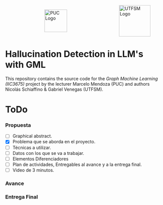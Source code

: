 <div style="display: flex; justify-content: space-around; align-items: center; width: 100%;">
  <img src="https://upload.wikimedia.org/wikipedia/commons/8/84/Escudo_de_la_Pontificia_Universidad_Cat%C3%B3lica_de_Chile.svg" width="72" alt="PUC Logo">
  <img src="https://upload.wikimedia.org/wikipedia/commons/4/47/Logo_UTFSM.png" width="100" alt="UTFSM Logo">
</div>

# Hallucination Detection in LLM's with GML

This repository contains the source code for the _Graph Machine Learning (IIC3675)_ project by the lecturer Marcelo Mendoza (PUC) and authors Nicolás Schiaffino & Gabriel Venegas (UTFSM).

# ToDo
### Propuesta 
- [ ] Graphical abstract.
- [x] Problema que se aborda en el proyecto.
- [ ] Técnicas a utilizar.
- [ ] Datos con los que se va a trabajar.
- [ ] Elementos Diferenciadores
- [ ] Plan de actividades, Entregables al avance y a la entrega final.
- [ ] Video de 3 minutos.
### Avance

### Entrega Final